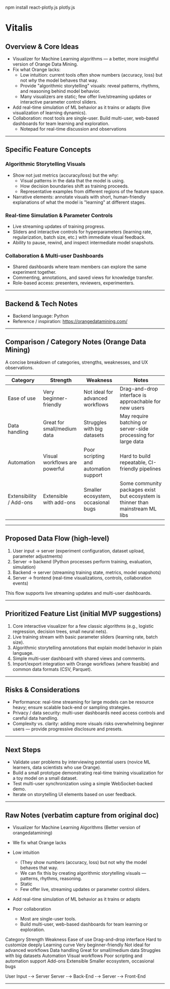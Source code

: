 npm install react-plotly.js plotly.js

# Vitalis

## Overview & Core Ideas

- Visualizer for Machine Learning algorithms — a better, more insightful version of Orange Data Mining.
- Fix what Orange lacks:
	- Low intuition: current tools often show numbers (accuracy, loss) but not *why* the model behaves that way.
	- Provide "algorithmic storytelling" visuals: reveal patterns, rhythms, and reasoning behind model behavior.
	- Many visualizers are static; few offer live/streaming updates or interactive parameter control sliders.
- Add real-time simulation of ML behavior as it trains or adapts (live visualization of learning dynamics).
- Collaboration: most tools are single-user. Build multi-user, web-based dashboards for team learning and exploration.
    - Notepad for real-time discussion and observations

---

## Specific Feature Concepts

### Algorithmic Storytelling Visuals

- Show not just metrics (accuracy/loss) but the *why*:
	- Visual patterns in the data that the model is using.
	- How decision boundaries shift as training proceeds.
	- Representative examples from different regions of the feature space.
- Narrative elements: annotate visuals with short, human-friendly explanations of what the model is "learning" at different stages.

### Real-time Simulation & Parameter Controls

- Live streaming updates of training progress.
- Sliders and interactive controls for hyperparameters (learning rate, regularization, batch size, etc.) with immediate visual feedback.
- Ability to pause, rewind, and inspect intermediate model snapshots.

### Collaboration & Multi-user Dashboards

- Shared dashboards where team members can explore the same experiment together.
- Commenting, annotations, and saved views for knowledge transfer.
- Role-based access: presenters, reviewers, experimenters.

---

## Backend & Tech Notes

- Backend language: Python
- Reference / inspiration: https://orangedatamining.com/

---

## Comparison / Category Notes (Orange Data Mining)

A concise breakdown of categories, strengths, weaknesses, and UX observations.

| Category | Strength | Weakness | Notes |
|----------|----------|---------|-------|
| Ease of use | Very beginner-friendly | Not ideal for advanced workflows | Drag-and-drop interface is approachable for new users
| Data handling | Great for small/medium data | Struggles with big datasets | May require batching or server-side processing for large data
| Automation | Visual workflows are powerful | Poor scripting and automation support | Hard to build repeatable, CI-friendly pipelines
| Extensibility / Add-ons | Extensible with add-ons | Smaller ecosystem, occasional bugs | Some community packages exist but ecosystem is thinner than mainstream ML libs

---

## Proposed Data Flow (high-level)

1. User input → server (experiment configuration, dataset upload, parameter adjustments)
2. Server → backend (Python processes perform training, evaluation, simulation)
3. Backend → server (streaming training state, metrics, model snapshots)
4. Server → frontend (real-time visualizations, controls, collaboration events)

This flow supports live streaming updates and multi-user dashboards.

---

## Prioritized Feature List (initial MVP suggestions)

1. Core interactive visualizer for a few classic algorithms (e.g., logistic regression, decision trees, small neural nets).
2. Live training stream with basic parameter sliders (learning rate, batch size).
3. Algorithmic storytelling annotations that explain model behavior in plain language.
4. Simple multi-user dashboard with shared views and comments.
5. Import/export integration with Orange workflows (where feasible) and common data formats (CSV, Parquet).

---

## Risks & Considerations

- Performance: real-time streaming for large models can be resource heavy; ensure scalable back-end or sampling strategies.
- Privacy / data security: multi-user dashboards need access controls and careful data handling.
- Complexity vs. clarity: adding more visuals risks overwhelming beginner users — provide progressive disclosure and presets.

---

## Next Steps

- Validate user problems by interviewing potential users (novice ML learners, data scientists who use Orange).
- Build a small prototype demonstrating real-time training visualization for a toy model on a small dataset.
- Test multi-user synchronization using a simple WebSocket-backed demo.
- Iterate on storytelling UI elements based on user feedback.

---

## Raw Notes (verbatim capture from original doc)

- Visualizer for Machine Learning Algorithms (Better version of orangedatamining)
- We fix what Orange lacks
- Low intuition 
	- (They show numbers (accuracy, loss) but not why the model behaves that way.
	- We can fix this by creating algorithmic storytelling visuals — patterns, rhythms, reasoning.
	- Static
	- Few offer live, streaming updates or parameter control sliders.

- Add real-time simulation of ML behavior as it trains or adapts
- Poor collaboration
	- Most are single-user tools.
	- Build multi-user, web-based dashboards for team learning or exploration.


Category
Strength
Weakness
Ease of use
Drag-and-drop interface
Hard to customize deeply
Learning curve
Very beginner-friendly
Not ideal for advanced workflows
Data handling
Great for small/medium data
Struggles with big datasets
Automation
Visual workflows
Poor scripting and automation support
Add-ons
Extensible
Smaller ecosystem, occasional bugs



User Input -→ Server 
Server -→ Back-End -→ Server -→ Front-End





---



